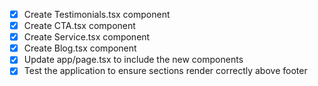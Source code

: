 - [x] Create Testimonials.tsx component
- [x] Create CTA.tsx component
- [x] Create Service.tsx component
- [x] Create Blog.tsx component
- [x] Update app/page.tsx to include the new components
- [x] Test the application to ensure sections render correctly above footer
